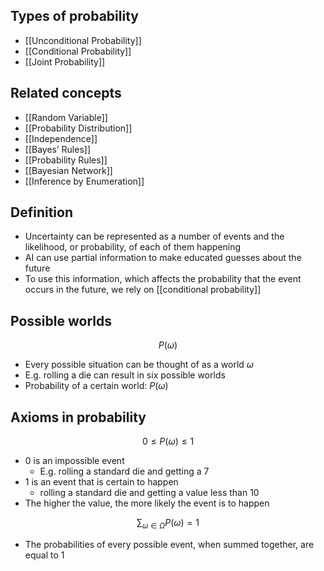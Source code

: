 ## Types of probability

- [[Unconditional Probability]]
- [[Conditional Probability]]
- [[Joint Probability]]

## Related concepts

- [[Random Variable]]
- [[Probability Distribution]]
- [[Independence]]
- [[Bayes’ Rules]]
- [[Probability Rules]]
- [[Bayesian Network]]
- [[Inference by Enumeration]]

## Definition

- Uncertainty can be represented as a number of events and the likelihood, or probability, of each of them happening
- AI can use partial information to make educated guesses about the future
- To use this information, which affects the probability that the event occurs in the future, we rely on [[conditional probability]]


## Possible worlds

$$
P(\omega)
$$

- Every possible situation can be thought of as a world $\omega$
- E.g. rolling a die can result in six possible worlds
- Probability of a certain world: $P(\omega)$

## Axioms in probability

$$
0\le P(\omega)\le1
$$

- 0 is an impossible event
	- E.g. rolling a standard die and getting a 7
- 1 is an event that is certain to happen
	- rolling a standard die and getting a value less than 10
- The higher the value, the more likely the event is to happen

$$
\sum_{\omega\in\Omega}P(\omega)=1
$$

- The probabilities of every possible event, when summed together, are equal to 1